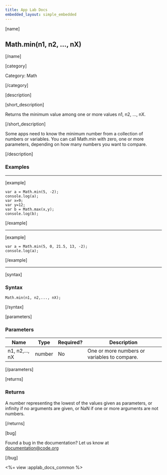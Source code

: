 ```yaml
---
title: App Lab Docs
embedded_layout: simple_embedded
---
```


[name]

## Math.min(n1, n2, ..., nX)

[/name]

[category]

Category: Math

[/category]

[description]

[short_description]

Returns the minimum value among one or more values n1, n2, ..., nX.

[/short_description]

Some apps need to know the minimum number from a collection of numbers or variables. You can call Math.min with zero, one or more parameters, depending on how many numbers you want to compare.

[/description]

### Examples
____________________________________________________

[example]


```
var a = Math.min(5, -2);
console.log(a);
var x=9;
var y=12;
var b = Math.max(x,y);
console.log(b);
```

[/example]

____________________________________________________

[example]

```
var a = Math.min(5, 0, 21.5, 13, -2);
console.log(a);
```

[/example]

____________________________________________________

[syntax]

### Syntax

```
Math.min(n1, n2,..., nX);
```

[/syntax]

[parameters]

### Parameters

| Name  | Type | Required? | Description |
|-----------------|------|-----------|-------------|
| n1, n2,..., nX | number | No | One or more numbers or variables to compare. |

[/parameters]

[returns]

### Returns
A number representing the lowest of the values given as parameters, or infinity if no arguments are given, or NaN if one or more arguments are not numbers.

[/returns]

[bug]

Found a bug in the documentation? Let us know at documentation@code.org

[/bug]

<%= view :applab_docs_common %>
